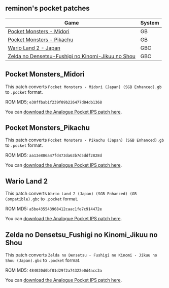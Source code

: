 ## reminon's pocket patches

Game | System
--- | ---
[Pocket Monsters - Midori](#Pocket-Monsters_Midori) | GB
[Pocket Monsters - Pikachu](#Pocket-Monsters_Pikachu) | GB
[Wario Land 2 - Japan](#Wario-Land-2) | GBC
[Zelda no Densetsu-Fushigi no Kinomi-Jikuu no Shou](#Zelda-no-Densetsu_Fushigi-no-Kinomi_Jikuu-no-Shou) | GBC
## Pocket Monsters_Midori

This patch converts `Pocket Monsters - Midori (Japan) (SGB Enhanced).gb` to `.pocket` format.

ROM MD5; `e30ffbab1f239f09b226477d84db1368`

You can [download the Analogue Pocket IPS patch here](https://github.com/reminon/reminon-pocket-patches/raw/main/Pocket%20Monsters%20-%20Midori%20(Japan)%20(SGB%20Enhanced).ips).

## Pocket Monsters_Pikachu

This patch converts `Pocket Monsters - Pikachu (Japan) (SGB Enhanced).gb` to `.pocket` format.

ROM MD5: `aa13e886a47fd473da63b7d5ddf2828d`

You can [download the Analogue Pocket IPS patch here](https://github.com/reminon/pocket-patches/raw/main/Pocket%20Monsters%20-%20Pikachu%20(Japan)%20(SGB%20Enhanced).ips).

## Wario Land 2

This patch converts `Wario Land 2 (Japan) (SGB Enhanced) (GB Compatible).gbc` to `.pocket` format.

ROM MD5: `a5be435543968412caac1fe7c914472e`

You can [download the Analogue Pocket IPS patch here](https://github.com/reminon/pocket-patches/raw/main/Wario%20Land%202%20(Japan)%20(SGB%20Enhanced)%20(GB%20Compatible).ips).

## Zelda no Densetsu_Fushigi no Kinomi_Jikuu no Shou

This patch converts `Zelda no Densetsu - Fushigi no Kinomi - Jikuu no Shou (Japan).gbc` to `.pocket` format.

ROM MD5: `484020d0bf01d29f2a74322e0d4acc3a`

You can [download the Analogue Pocket IPS patch here](https://github.com/reminon/pocket-patches/blob/main/Zelda%20no%20Densetsu%20-%20Fushigi%20no%20Kinomi%20-%20Jikuu%20no%20Shou%20(Japan).ips).
